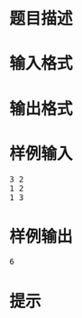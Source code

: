 

# 题目描述



# 输入格式



# 输出格式



# 样例输入


<pre>3 2
1 2
1 3
</pre>

# 样例输出


<pre>6
</pre>

# 提示


<p>
<img src="/upload/image/20190428/20190428195633_46081.png" alt=""/> 
</p>
